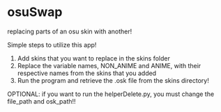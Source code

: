 # osuSwap
replacing parts of an osu skin with another!

Simple steps to utilize this app!
<ol>
  <li>Add skins that you want to replace in the skins folder</li>
  <li>Replace the variable names, NON_ANIME and ANIME, with their respective names from the skins that you added</li>
  <li>Run the program and retrieve the .osk file from the skins directory!</li>
</ol>
OPTIONAL: if you want to run the helperDelete.py, you must change the file_path and osk_path!!
